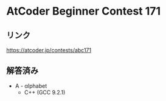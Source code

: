 # AtCoder Beginner Contest 171
## リンク
https://atcoder.jp/contests/abc171

## 解答済み
- A - αlphabet
	- C++ (GCC 9.2.1)